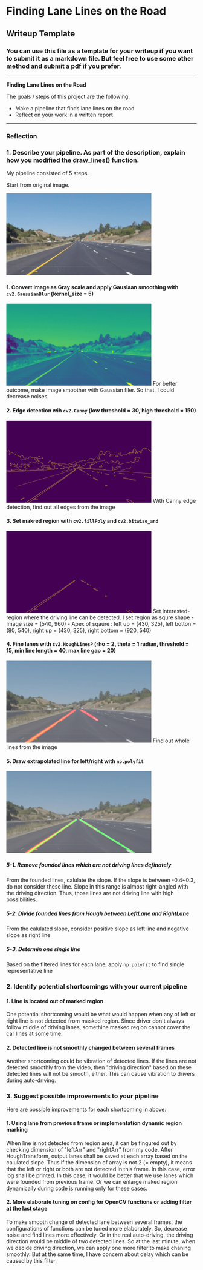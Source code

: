 # **Finding Lane Lines on the Road** 

## Writeup Template

### You can use this file as a template for your writeup if you want to submit it as a markdown file. But feel free to use some other method and submit a pdf if you prefer.

---

**Finding Lane Lines on the Road**

The goals / steps of this project are the following:
* Make a pipeline that finds lane lines on the road
* Reflect on your work in a written report


[//]: # (Image References)

[image1]: ./examples/grayscale.jpg "Grayscale"

---

### Reflection

### 1. Describe your pipeline. As part of the description, explain how you modified the draw_lines() function.

My pipeline consisted of 5 steps. 

Start from original image.

<img src="./examples/original.jpg" width="384" height="216">

#### 1. Convert image as Gray scale and apply Gausiaan smoothing with `cv2.GaussianBlur` (kernel_size = 5)

<img src="./examples/afterGaussian.jpg" width="384" height="216">
For better outcome, make image smoother with Gaussian filer. So that, I could decrease noises

#### 2. Edge detection wih `cv2.Canny` (low threshold = 30, high threshold = 150)

<img src="./examples/afterCanny.jpg" width="384" height="216">
With Canny edge detection, find out all edges from the image

#### 3. Set makred region with `cv2.fillPoly` and `cv2.bitwise_and`

<img src="./examples/afterRegion.jpg" width="384" height="216">
Set interested-region where the driving line can be detected. I set region as squre shape
- Image size = (540, 960)
- Apex of sqaure : left up = (430, 325), left botton =(80, 540), right up = (430, 325), right bottom = (920, 540)

#### 4. Fine lanes with `cv2.HoughLinesP` (rho = 2, theta = 1 radian, threshold = 15, min line length = 40, max line gap = 20)

<img src="./examples/afterHough.jpg" width="384" height="216">
Find out whole lines from the image

#### 5. Draw extrapolated line for left/right with `np.polyfit`

<img src="./examples/afterPolyfit.jpg" width="384" height="216">

##### 5-1. Remove founded lines which are not driving lines definately
From the founded lines, calulate the slope. If the slope is between -0.4~0.3, do not consider these line. Slope in this range is almost right-angled with the driving direction. Thus, those lines are not driving line with high possibilities.

##### 5-2. Divide founded lines from Hough between LeftLane and RightLane
From the calulated slope, consider positive slope as left line and negative slope as right line

##### 5-3. Determin one single line
Based on the filtered lines for each lane, apply `np.polyfit` to find single representative line


### 2. Identify potential shortcomings with your current pipeline


#### 1. Line is located out of marked region
One potential shortcoming would be what would happen when any of left or right line is not detected from masked region. 
Since driver don't always follow middle of driving lanes, somethine masked region cannot cover the car lines at some time. 

#### 2. Detected line is not smoothly changed between several frames
Another shortcoming could be vibration of detected lines. If the lines are not detected smoothly from the video, then "driving direction" based on these detected lines will not be smooth, either. This can cause vibration to drivers during auto-driving.



### 3. Suggest possible improvements to your pipeline

Here are possible improvements for each shortcoming in above:

#### 1. Using lane from previous frame or implementation dynamic region marking
When line is not detected from region area, it can be fingured out by checking dimension of "leftArr" and "rightArr" from my code. After HoughTransform, output lanes shall be saved at each array based on the calulated slope. Thus if the dimension of array is not 2 (= empty), it means that the left or right or both are not detected in this frame. In this case, error log shall be printed. In this case, it would be better that we use lanes which were founded from previous frame. Or we can enlarge maked region dynamically during code is running only for these cases. 

#### 2. More elaborate tuning on config for OpenCV functions or adding filter at the last stage
To make smooth change of detected lane between several frames, the configurations of functions can be tuned more elaborately. So, decrease noise and find lines more effectively. Or in the real auto-driving, the driving direction would be middle of two detected lines. So at the last minute, when we decide driving direction, we can apply one more filter to make chaning smoothly. But at the same time, I have concern about delay which can be caused by this filter.
